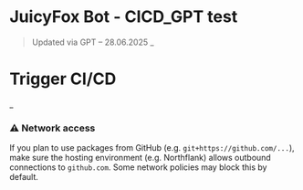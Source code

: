 # JuicyFox Bot - CICD_GPT test
> Updated via GPT – 28.06.2025
_


# Trigger CI/CD
_
### ⚠️ Network access

If you plan to use packages from GitHub (e.g. `git+https://github.com/...`), make sure the hosting environment (e.g. Northflank) allows outbound connections to `github.com`. Some network policies may block this by default.
